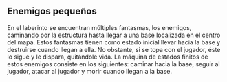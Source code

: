 ## Enemigos pequeños

En el laberinto se encuentran múltiples fantasmas, los enemigos, caminando por la estructura hasta llegar a una base localizada en el centro del mapa. Estos fantasmas tienen como estado inicial llevar hacia la base y destruirse cuando llegan a ella. No obstante, si se topa con el jugador, éste lo sigue y le dispara, quitándole vida. La máquina de estados finitos de estos enemigos consiste en los siguientes: caminar hacia la base, seguir al jugador, atacar al jugador y morir cuando llegan a la base. 
